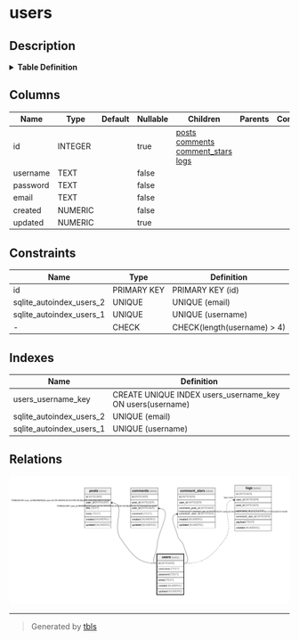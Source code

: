 # users

## Description


<details>
<summary><strong>Table Definition</strong></summary>

```sql
CREATE TABLE users (
  id INTEGER PRIMARY KEY AUTOINCREMENT,
  username TEXT UNIQUE NOT NULL CHECK(length(username) > 4),
  password TEXT NOT NULL,
  email TEXT UNIQUE NOT NULL,
  created NUMERIC NOT NULL,
  updated NUMERIC
)
```

</details>


## Columns

| Name | Type | Default | Nullable | Children | Parents | Comment |
| ---- | ---- | ------- | -------- | -------- | ------- | ------- |
| id | INTEGER |  | true | [posts](posts.md) [comments](comments.md) [comment_stars](comment_stars.md) [logs](logs.md) |  |  |
| username | TEXT |  | false |  |  |  |
| password | TEXT |  | false |  |  |  |
| email | TEXT |  | false |  |  |  |
| created | NUMERIC |  | false |  |  |  |
| updated | NUMERIC |  | true |  |  |  |

## Constraints

| Name | Type | Definition |
| ---- | ---- | ---------- |
| id | PRIMARY KEY | PRIMARY KEY (id) |
| sqlite_autoindex_users_2 | UNIQUE | UNIQUE (email) |
| sqlite_autoindex_users_1 | UNIQUE | UNIQUE (username) |
| - | CHECK | CHECK(length(username) > 4) |

## Indexes

| Name | Definition |
| ---- | ---------- |
| users_username_key | CREATE UNIQUE INDEX users_username_key ON users(username) |
| sqlite_autoindex_users_2 | UNIQUE (email) |
| sqlite_autoindex_users_1 | UNIQUE (username) |



## Relations

![er](users.png)

---

> Generated by [tbls](https://github.com/k1LoW/tbls)

